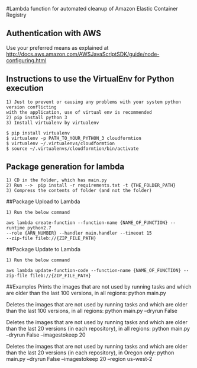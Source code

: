 #Lambda function for automated cleanup of Amazon Elastic Container Registry

## Authentication with AWS
Use your preferred means as explained at http://docs.aws.amazon.com/AWSJavaScriptSDK/guide/node-configuring.html

## Instructions to use the VirtualEnv for Python execution

    1) Just to prevent or causing any problems with your system python version conflicting 
    with the application, use of virtual env is recommended
    2) pip install python 3
    3) Install virtualenv by virtualenv

    $ pip install virtualenv
    $ virtualenv -p PATH_TO_YOUR_PYTHON_3 cloudformtion
    $ virtualenv ~/.virtualenvs/cloudformtion
    $ source ~/.virtualenvs/cloudformtion/bin/activate
    
## Package generation for lambda

    1) CD in the folder, which has main.py
    2) Run -->  pip install -r requirements.txt -t {THE_FOLDER_PATH}
    3) Compress the contents of folder (and not the folder)
    
##Package Upload to Lambda

    1) Run the below command
    
    aws lambda create-function --function-name {NAME_OF_FUNCTION} --runtime python2.7 
    --role {ARN_NUMBER} --handler main.handler --timeout 15 
    --zip-file fileb://{ZIP_FILE_PATH}
    
##Package Update to Lambda

    1) Run the below command
    
    aws lambda update-function-code --function-name {NAME_OF_FUNCTION} --zip-file fileb://{ZIP_FILE_PATH}


##Examples
Prints the images that are not used by running tasks and which are older than the last 100 versions, in all regions:
python main.py


Deletes the images that are not used by running tasks and which are older than the last 100 versions, in all regions:
python main.py –dryrun False


Deletes the images that are not used by running tasks and which are older than the last 20 versions (in each repository), in all regions:
python main.py –dryrun False –imagestokeep 20


Deletes the images that are not used by running tasks and which are older than the last 20 versions (in each repository), in Oregon only:
python main.py –dryrun False –imagestokeep 20 –region us-west-2


